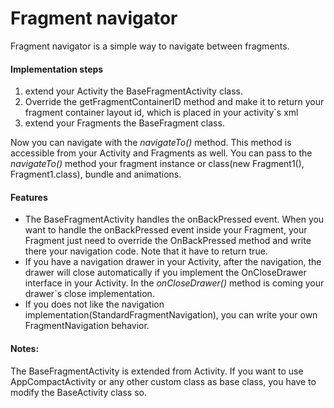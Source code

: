 # Fragment navigator

Fragment navigator is a simple way to navigate between fragments.

#### Implementation steps
1. extend your Activity the BaseFragmentActivity class.
2. Override the getFragmentContainerID method and make it to return your fragment container layout id, which is placed in your activity`s xml
3. extend your Fragments the BaseFragment class.

Now you can navigate with the *navigateTo()* method. This method is accessible from your Activity and Fragments as well.
You can pass to the *navigateTo()* method  your fragment instance or class(new Fragment1(), Fragment1.class), bundle and animations.



#### Features
- The BaseFragmentActivity handles the onBackPressed event. When you want to handle the onBackPressed event inside your Fragment, your Fragment just need to override the OnBackPressed method and write there your navigation code. Note that it have to return true.
- If you have a navigation drawer in your Activity, after the navigation, the drawer will close automatically if you implement the OnCloseDrawer interface in your Activity. In the *onCloseDrawer()* method is coming your drawer`s close implementation.
- If you does not like the navigation implementation(StandardFragmentNavigation), you can write your own FragmentNavigation behavior.

#### Notes:
The BaseFragmentActivity is extended from Activity. If you want to use AppCompactActivity or any other custom class as base class, you have to modify the BaseActivity class so.

